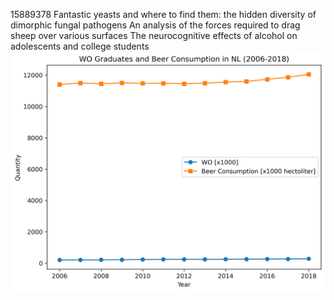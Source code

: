 15889378
Fantastic yeasts and where to find them: the hidden diversity of dimorphic fungal pathogens
An analysis of the forces required to drag sheep over various surfaces
The neurocognitive effects of alcohol on adolescents and college students
![Plot Image](https://github.com/IliasSofianos/CS_Assignment/blob/main/download.png)
